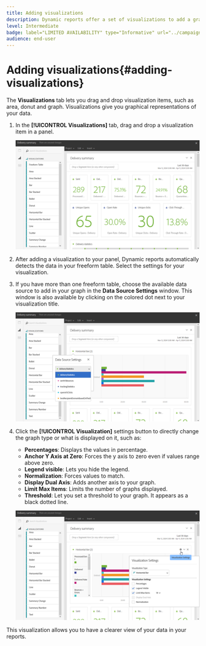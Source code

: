 ```yaml
---
title: Adding visualizations
description: Dynamic reports offer a set of visualizations to add a graphical representation to your report.
level: Intermediate
badge: label="LIMITED AVAILABILITY" type="Informative" url="../campaign-standard-migration-home.md" tooltip="Restricted to Campaign Standard migrated users"
audience: end-user
---
```

# Adding visualizations{#adding-visualizations}

The **Visualizations** tab lets you drag and drop visualization items, such as area, donut and graph. Visualizations give you graphical representations of your data.

1. In the **[!UICONTROL Visualizations]** tab, drag and drop a visualization item in a panel.

   ![](assets/dynamic_report_visualization_1.png)

1. After adding a visualization to your panel, Dynamic reports automatically detects the data in your freeform table. Select the settings for your visualization.
1. If you have more than one freeform table, choose the available data source to add in your graph in the **Data Source Settings** window. This window is also available by clicking on the colored dot next to your visualization title.

   ![](assets/dynamic_report_visualization_2.png)

1. Click the **[!UICONTROL Visualization]** settings button to directly change the graph type or what is displayed on it, such as:

    * **Percentages**: Displays the values in percentage. 
    * **Anchor Y Axis at Zero**: Forces the y axis to zero even if values range above zero. 
    * **Legend visible**: Lets you hide the legend.
    * **Normalization**: Forces values to match.
    * **Display Dual Axis**: Adds another axis to your graph.
    * **Limit Max Items**: Limits the number of graphs displayed.
    * **Threshold**: Let you set a threshold to your graph. It appears as a black dotted line.

   ![](assets/dynamic_report_visualization_3.png)

This visualization allows you to have a clearer view of your data in your reports.
